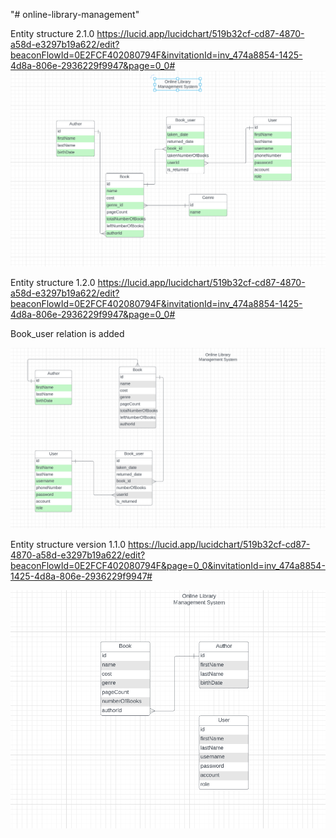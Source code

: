 "# online-library-management"

Entity structure 2.1.0
https://lucid.app/lucidchart/519b32cf-cd87-4870-a58d-e3297b19a622/edit?beaconFlowId=0E2FCF402080794F&invitationId=inv_474a8854-1425-4d8a-806e-2936229f9947&page=0_0#
![img_2.png](img_2.png)


Entity structure 1.2.0
https://lucid.app/lucidchart/519b32cf-cd87-4870-a58d-e3297b19a622/edit?beaconFlowId=0E2FCF402080794F&invitationId=inv_474a8854-1425-4d8a-806e-2936229f9947&page=0_0#

Book_user relation is added 

![img_1.png](img_1.png)


Entity structure version 1.1.0
https://lucid.app/lucidchart/519b32cf-cd87-4870-a58d-e3297b19a622/edit?beaconFlowId=0E2FCF402080794F&page=0_0&invitationId=inv_474a8854-1425-4d8a-806e-2936229f9947#

![img.png](img.png)